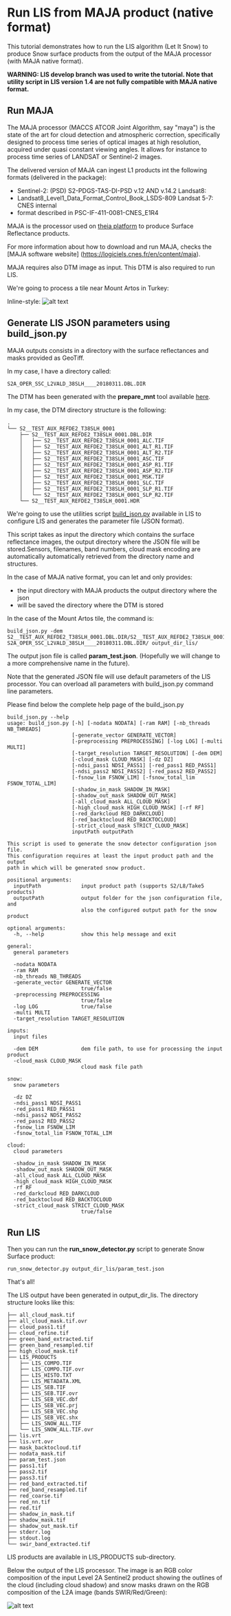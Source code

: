 # Run LIS from MAJA product (native format)

This tutorial demonstrates how to run the LIS algorithm (Let It Snow) to produce
Snow surface products from the output of the MAJA processor (with MAJA native
format).

**WARNING: LIS develop branch was used to write the tutorial. Note that utility
 script in LIS version 1.4 are not fully compatible with MAJA native format.**

## Run MAJA

The MAJA processor (MACCS ATCOR Joint Algorithm, say "maya") is the state of the
art for cloud detection and atmospheric correction, specifically designed to
process time series of optical images at high resolution, acquired under quasi
constant viewing angles. It allows for instance to process time series of
LANDSAT or Sentinel-2 images.

The delivered version of MAJA can ingest L1 products int the following formats
(delivered in the package):

- Sentinel-2: (PSD) S2-PDGS-TAS-DI-PSD v.12 AND v.14.2 Landsat8:
- Landsat8_Level1_Data_Format_Control_Book_LSDS-809 Landsat 5-7: CNES internal
- format described in PSC-IF-411-0081-CNES_E1R4

MAJA is the processor used on [theia platform](http://www.theia-land.fr) to
produce Surface Reflectance products.

For more information about how to download and run MAJA, checks the [MAJA
software website] (https://logiciels.cnes.fr/en/content/maja).

MAJA requires also DTM image as input. This DTM is also required to run LIS.

We're going to process a tile near Mount Artos in Turkey:

Inline-style: ![alt text](images/artos-rgb.png "Mount Artos MAJA Sentinel-2A RGB
composition")

## Generate LIS JSON parameters using build_json.py

MAJA outputs consists in a directory with the surface reflectances and masks
provided as GeoTiff.

In my case, I have a directory called:

```
S2A_OPER_SSC_L2VALD_38SLH____20180311.DBL.DIR
```

The DTM has been generated with the **prepare_mnt** tool available
[here](http://tully.ups-tlse.fr/olivier/prepare_mnt).

In my case, the DTM directory structure is the following:

```
.
└── S2__TEST_AUX_REFDE2_T38SLH_0001
    ├── S2__TEST_AUX_REFDE2_T38SLH_0001.DBL.DIR
    │   ├── S2__TEST_AUX_REFDE2_T38SLH_0001_ALC.TIF
    │   ├── S2__TEST_AUX_REFDE2_T38SLH_0001_ALT_R1.TIF
    │   ├── S2__TEST_AUX_REFDE2_T38SLH_0001_ALT_R2.TIF
    │   ├── S2__TEST_AUX_REFDE2_T38SLH_0001_ASC.TIF
    │   ├── S2__TEST_AUX_REFDE2_T38SLH_0001_ASP_R1.TIF
    │   ├── S2__TEST_AUX_REFDE2_T38SLH_0001_ASP_R2.TIF
    │   ├── S2__TEST_AUX_REFDE2_T38SLH_0001_MSK.TIF
    │   ├── S2__TEST_AUX_REFDE2_T38SLH_0001_SLC.TIF
    │   ├── S2__TEST_AUX_REFDE2_T38SLH_0001_SLP_R1.TIF
    │   └── S2__TEST_AUX_REFDE2_T38SLH_0001_SLP_R2.TIF
    └── S2__TEST_AUX_REFDE2_T38SLH_0001.HDR
```

We're going to use the utilities script [build_json.py](http://tully.ups-tlse.fr/grizonnet/let-it-snow/blob/develop/app/build_json.py)
available in LIS to configure LIS and generates the parameter file (JSON
format).

This script takes as input the directory which contains the surface reflectance
images, the output directory where the JSON file will be stored.Sensors,
filenames, band numbers, cloud mask encoding are automatically automatically
retrieved from the directory name and structures.

In the case of MAJA native format, you can let and only provides:

- the input directory with MAJA products the output directory where the json
- will be saved the directory where the DTM is stored

In the case of the Mount Artos tile, the command is:

```
build_json.py -dem S2__TEST_AUX_REFDE2_T38SLH_0001.DBL.DIR/S2__TEST_AUX_REFDE2_T38SLH_0001_ALT_R2.TIF  S2A_OPER_SSC_L2VALD_38SLH____20180311.DBL.DIR/ output_dir_lis/
```
The output json file is called **param_test.json**. (Hopefully we will change to a
more comprehensive name in the future).

Note that the generated JSON file will use default parameters of the LIS
processor. You can overload all parameters with build_json.py command line
parameters.

Please find below the complete help page of the build_json.py

```
build_json.py --help
usage: build_json.py [-h] [-nodata NODATA] [-ram RAM] [-nb_threads NB_THREADS]
                     [-generate_vector GENERATE_VECTOR]
                     [-preprocessing PREPROCESSING] [-log LOG] [-multi MULTI]
                     [-target_resolution TARGET_RESOLUTION] [-dem DEM]
                     [-cloud_mask CLOUD_MASK] [-dz DZ]
                     [-ndsi_pass1 NDSI_PASS1] [-red_pass1 RED_PASS1]
                     [-ndsi_pass2 NDSI_PASS2] [-red_pass2 RED_PASS2]
                     [-fsnow_lim FSNOW_LIM] [-fsnow_total_lim FSNOW_TOTAL_LIM]
                     [-shadow_in_mask SHADOW_IN_MASK]
                     [-shadow_out_mask SHADOW_OUT_MASK]
                     [-all_cloud_mask ALL_CLOUD_MASK]
                     [-high_cloud_mask HIGH_CLOUD_MASK] [-rf RF]
                     [-red_darkcloud RED_DARKCLOUD]
                     [-red_backtocloud RED_BACKTOCLOUD]
                     [-strict_cloud_mask STRICT_CLOUD_MASK]
                     inputPath outputPath

This script is used to generate the snow detector configuration json file.
This configuration requires at least the input product path and the output
path in which will be generated snow product.

positional arguments:
  inputPath             input product path (supports S2/L8/Take5 products)
  outputPath            output folder for the json configuration file, and
                        also the configured output path for the snow product

optional arguments:
  -h, --help            show this help message and exit

general:
  general parameters

  -nodata NODATA
  -ram RAM
  -nb_threads NB_THREADS
  -generate_vector GENERATE_VECTOR
                        true/false
  -preprocessing PREPROCESSING
                        true/false
  -log LOG              true/false
  -multi MULTI
  -target_resolution TARGET_RESOLUTION

inputs:
  input files

  -dem DEM              dem file path, to use for processing the input product
  -cloud_mask CLOUD_MASK
                        cloud mask file path

snow:
  snow parameters

  -dz DZ
  -ndsi_pass1 NDSI_PASS1
  -red_pass1 RED_PASS1
  -ndsi_pass2 NDSI_PASS2
  -red_pass2 RED_PASS2
  -fsnow_lim FSNOW_LIM
  -fsnow_total_lim FSNOW_TOTAL_LIM

cloud:
  cloud parameters

  -shadow_in_mask SHADOW_IN_MASK
  -shadow_out_mask SHADOW_OUT_MASK
  -all_cloud_mask ALL_CLOUD_MASK
  -high_cloud_mask HIGH_CLOUD_MASK
  -rf RF
  -red_darkcloud RED_DARKCLOUD
  -red_backtocloud RED_BACKTOCLOUD
  -strict_cloud_mask STRICT_CLOUD_MASK
                        true/false
```
## Run LIS

Then you can run the **run_snow_detector.py** script to generate Snow Surface
product:

```
run_snow_detector.py output_dir_lis/param_test.json
```

That's all!

The LIS output have been generated in output_dir_lis. The directory structure
looks like this:

```
├── all_cloud_mask.tif
├── all_cloud_mask.tif.ovr
├── cloud_pass1.tif
├── cloud_refine.tif
├── green_band_extracted.tif
├── green_band_resampled.tif
├── high_cloud_mask.tif
├── LIS_PRODUCTS
│   ├── LIS_COMPO.TIF
│   ├── LIS_COMPO.TIF.ovr
│   ├── LIS_HISTO.TXT
│   ├── LIS_METADATA.XML
│   ├── LIS_SEB.TIF
│   ├── LIS_SEB.TIF.ovr
│   ├── LIS_SEB_VEC.dbf
│   ├── LIS_SEB_VEC.prj
│   ├── LIS_SEB_VEC.shp
│   ├── LIS_SEB_VEC.shx
│   ├── LIS_SNOW_ALL.TIF
│   └── LIS_SNOW_ALL.TIF.ovr
├── lis.vrt
├── lis.vrt.ovr
├── mask_backtocloud.tif
├── nodata_mask.tif
├── param_test.json
├── pass1.tif
├── pass2.tif
├── pass3.tif
├── red_band_extracted.tif
├── red_band_resampled.tif
├── red_coarse.tif
├── red_nn.tif
├── red.tif
├── shadow_in_mask.tif
├── shadow_mask.tif
├── shadow_out_mask.tif
├── stderr.log
├── stdout.log
└── swir_band_extracted.tif

```
LIS products are available in LIS_PRODUCTS sub-directory.


Below the output of the LIS processor. The image is an RGB color composition of
the input Level 2A Sentinel2 product showing the outlines of the cloud
(including cloud shadow) and snow masks drawn on the RGB composition of the L2A
image (bands SWIR/Red/Green):

![alt text](images/artos-lis-compo.png "Mount Artos Sentinel-2A
Snow detection result")
